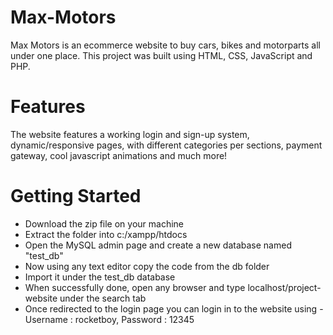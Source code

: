 # Max-Motors
Max Motors is an ecommerce website to buy cars, bikes and motorparts all under one place. This project was built using HTML, CSS, JavaScript and PHP.
# Features
The website features a working login and sign-up system, dynamic/responsive pages, with different categories per sections, payment gateway, cool javascript animations and much more!
# Getting Started
- Download the zip file on your machine
- Extract the folder into c:/xampp/htdocs
- Open the MySQL admin page and create a new database named "test_db"
- Now using any text editor copy the code from the db folder
- Import it under the test_db database
- When successfully done, open any browser and type localhost/project-website under the search tab
- Once redirected to the login page you can login in to the website using - Username : rocketboy, Password : 12345

